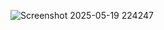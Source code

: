 ![Screenshot 2025-05-19 224247](https://github.com/user-attachments/assets/fdb7211d-0f9c-4ebb-913d-d34b3f551c02)
